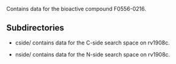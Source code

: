Contains data for the bioactive compound F0556-0216.

## Subdirectories

- cside/ contains data for the C-side search space on rv1908c.

- nside/ contains data for the N-side search space on rv1908c.

